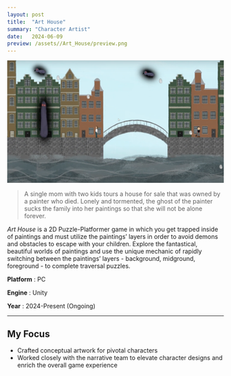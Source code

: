 ```yaml
---
layout: post
title:  "Art House"
summary: "Character Artist"
date:   2024-06-09 
preview: /assets//Art_House/preview.png
---
```


![Picture 1](/assets//Art_House/front.png)

> A single mom with two kids tours a house for sale that was owned by a painter who died. Lonely and tormented, the ghost of the painter sucks the family into her paintings so that she will not be alone forever.

*Art House* is a 2D Puzzle-Platformer game in which you get trapped inside of paintings and must utilize the paintings’ layers in order to avoid demons and obstacles to escape with your children. Explore the fantastical, beautiful worlds of paintings and use the unique mechanic of rapidly switching between the paintings’ layers - background, midground, foreground - to complete traversal puzzles.

**Platform** : PC

**Engine** : Unity

**Year** : 2024-Present (Ongoing)

<hr>

## My Focus

* Crafted conceptual artwork for pivotal characters
* Worked closely with the narrative team to elevate character designs and enrich the overall game experience